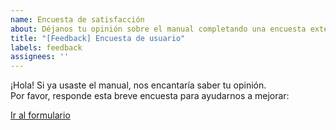```yaml
---
name: Encuesta de satisfacción
about: Déjanos tu opinión sobre el manual completando una encuesta externa.
title: "[Feedback] Encuesta de usuario"
labels: feedback
assignees: ''
---
```


¡Hola! Si ya usaste el manual, nos encantaría saber tu opinión.  
Por favor, responde esta breve encuesta para ayudarnos a mejorar:

 [Ir al formulario](https://forms.gle/mpF1ibpHdricBzs98)



